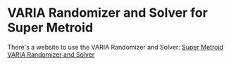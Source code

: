 # VARIA Randomizer and Solver for Super Metroid

There's a website to use the VARIA Randomizer and Solver: [Super Metroid VARIA Randomizer and Solver](http://randommetroidsolver.pythonanywhere.com/)
